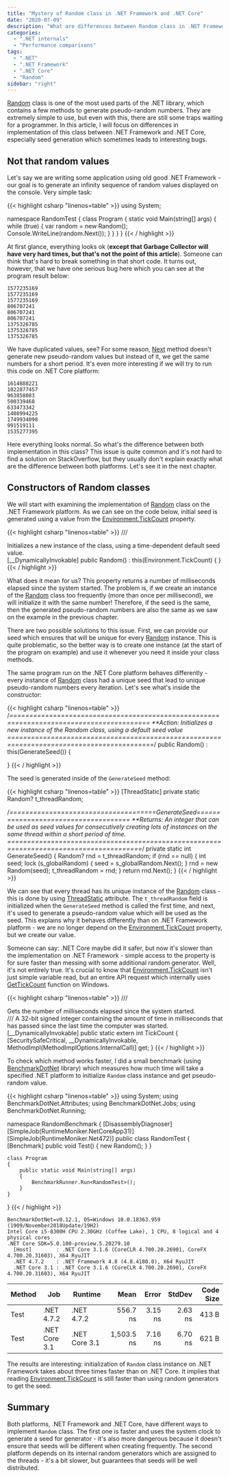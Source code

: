 ```yaml
---
title: "Mystery of Random class in .NET Framework and .NET Core"
date: "2020-07-09"
description: "What are differences between Random class in .NET Framework and .NET Core - why sometimes it returns the same \"random\" values?."
categories:
  - ".NET internals"
  - "Performance comparisons"
tags:
  - ".NET"
  - ".NET Framework"
  - ".NET Core"
  - "Random"
sidebar: "right"
---
```


[Random](https://docs.microsoft.com/en-us/dotnet/api/system.random.next?view=netcore-3.1) class is one of the most used parts of the .NET library, which contains a few methods to generate pseudo-random numbers. They are extremely simple to use, but even with this, there are still some traps waiting for a programmer. In this article, I will focus on differences in implementation of this class between .NET Framework and .NET Core, especially seed generation which sometimes leads to interesting bugs.

<!--more-->

## Not that random values

Let's say we are writing some application using old good .NET Framework - our goal is to generate an infinity sequence of random values displayed on the console. Very simple task:

{{< highlight csharp "linenos=table" >}}
using System;

namespace RandomTest
{
    class Program
    {
        static void Main(string[] args)
        {
            while (true)
            {
                var random = new Random();
                Console.WriteLine(random.Next());
            }
        }
    }
}
{{< / highlight >}}

At first glance, everything looks ok (**except that Garbage Collector will have very hard times, but that's not the point of this article**). Someone can think that's hard to break something in that short code. It turns out, however, that we have one serious bug here which you can see at the program result below:

```
1577235169
1577235169
1577235169
806707241
806707241
806707241
1375326785
1375326785
1375326785
```

We have duplicated values, see? For some reason, [Next](https://docs.microsoft.com/en-us/dotnet/api/system.random.next?view=netframework-4.7.2#System_Random_Next) method doesn't generate new pseudo-random values but instead of it, we get the same numbers for a short period. It's even more interesting if we will try to run this code on .NET Core platform:

```
1614888221
1022877457
963858083
500339468
633473342
1408994225
1749934098
991519111
1535277395
```

Here everything looks normal. So what's the difference between both implementation in this class? This issue is quite common and it's not hard to find a solution on StackOverflow, but they usually don't explain exactly what are the difference between both platforms. Let's see it in the next chapter.

## Constructors of Random classes

We will start with examining the implementation of [Random](https://docs.microsoft.com/en-us/dotnet/api/system.random.next?view=netframework-4.7.2) class on the .NET Framework platform. As we can see on the code below, initial seed is generated using a value from the [Environment.TickCount](https://docs.microsoft.com/en-us/dotnet/api/system.environment.tickcount?view=netframework-4.7.2) property.

{{< highlight csharp "linenos=table" >}}
/// <summary>Initializes a new instance of the <see cref="T:System.Random" /> class, using a time-dependent default seed value.</summary>
[__DynamicallyInvokable]
public Random() : this(Environment.TickCount)
{
}
{{< / highlight >}}

What does it mean for us? This property returns a number of milliseconds elapsed since the system started. The problem is, if we create an instance of the [Random](https://docs.microsoft.com/en-us/dotnet/api/system.random.next?view=netframework-4.7.2) class too frequently (more than once per millisecond), we will initialize it with the same number! Therefore, if the seed is the same, then the generated pseudo-random numbers are also the same as we saw on the example in the previous chapter.

There are two possible solutions to this issue. First, we can provide our seed which ensures that will be unique for every [Random](https://docs.microsoft.com/en-us/dotnet/api/system.random.next?view=netframework-4.7.2) instance. This is quite problematic, so the better way is to create one instance (at the start of the program on example) and use it whenever you need it inside your class methods.

The same program run on the .NET Core platform behaves differently - every instance of [Random](https://docs.microsoft.com/en-us/dotnet/api/system.random.next?view=netcore-3.1) class had a unique seed that lead to unique pseudo-random numbers every iteration. Let's see what's inside the constructor:

{{< highlight csharp "linenos=table" >}}
/*=========================================================================================
**Action: Initializes a new instance of the Random class, using a default seed value
===========================================================================================*/
public Random() : this(GenerateSeed())
{

}
{{< / highlight >}}

The seed is generated inside of the `GenerateSeed` method:

{{< highlight csharp "linenos=table" >}}
[ThreadStatic]
private static Random? t_threadRandom;

/*=====================================GenerateSeed=====================================
**Returns: An integer that can be used as seed values for consecutively
           creating lots of instances on the same thread within a short period of time.
========================================================================================*/
private static int GenerateSeed()
{
    Random? rnd = t_threadRandom;
    if (rnd == null)
    {
        int seed;
        lock (s_globalRandom)
        {
            seed = s_globalRandom.Next();
        }
        rnd = new Random(seed);
        t_threadRandom = rnd;
    }
    return rnd.Next();
}
{{< / highlight >}}

We can see that every thread has its unique instance of the [Random](https://docs.microsoft.com/en-us/dotnet/api/system.random.next?view=netcore-3.1) class - this is done by using [ThreadStatic](https://docs.microsoft.com/en-us/dotnet/api/system.threadstaticattribute?view=netframework-4.7.2) attribute. The `t_threadRandom` field is initialized when the `GenerateSeed` method is called the first time, and next, it's used to generate a pseudo-random value which will be used as the seed. This explains why it behaves differently than on .NET Framework platform - we are no longer depend on the [Environment.TickCount](https://docs.microsoft.com/en-us/dotnet/api/system.environment.tickcount?view=netframework-4.7.2) property, but we create our value.

Someone can say: .NET Core maybe did it safer, but now it's slower than the implementation on .NET Framework - simple access to the property is for sure faster than messing with some additional random generator. Well, it's not entirely true. It's crucial to know that [Environment.TickCount](https://docs.microsoft.com/en-us/dotnet/api/system.environment.tickcount?view=netframework-4.7.2) isn't just simple variable read, but an entire API request which internally uses [GetTickCount](https://docs.microsoft.com/en-us/windows/win32/api/sysinfoapi/nf-sysinfoapi-gettickcount) function on Windows.

{{< highlight csharp "linenos=table" >}}
/// <summary>Gets the number of milliseconds elapsed since the system started.</summary>
/// <returns>A 32-bit signed integer containing the amount of time in milliseconds that has passed since the last time the computer was started. </returns>
[__DynamicallyInvokable]
public static extern int TickCount { [SecuritySafeCritical, __DynamicallyInvokable, MethodImpl(MethodImplOptions.InternalCall)] get; }
{{< / highlight >}}

To check which method works faster, I did a small benchmark (using [BenchmarkDotNet](https://github.com/dotnet/BenchmarkDotNet) library) which measures how much time will take a specified .NET platform to initialize `Random` class instance and get pseudo-random value.

{{< highlight csharp "linenos=table" >}}
using System;
using BenchmarkDotNet.Attributes;
using BenchmarkDotNet.Jobs;
using BenchmarkDotNet.Running;

namespace RandomBenchmark
{
    [DisassemblyDiagnoser]
    [SimpleJob(RuntimeMoniker.NetCoreApp31)]
    [SimpleJob(RuntimeMoniker.Net472)]
    public class RandomTest
    {
        [Benchmark]
        public void Test()
        {
            new Random();
        }
    }

    class Program
    {
        public static void Main(string[] args)
        {
            BenchmarkRunner.Run<RandomTest>();
        }
    }
}
{{< / highlight >}}

```
BenchmarkDotNet=v0.12.1, OS=Windows 10.0.18363.959 (1909/November2018Update/19H2)
Intel Core i5-8300H CPU 2.30GHz (Coffee Lake), 1 CPU, 8 logical and 4 physical cores
.NET Core SDK=5.0.100-preview.5.20279.10
  [Host]        : .NET Core 3.1.6 (CoreCLR 4.700.20.26901, CoreFX 4.700.20.31603), X64 RyuJIT
  .NET 4.7.2    : .NET Framework 4.8 (4.8.4180.0), X64 RyuJIT
  .NET Core 3.1 : .NET Core 3.1.6 (CoreCLR 4.700.20.26901, CoreFX 4.700.20.31603), X64 RyuJIT
```

| Method |           Job |       Runtime |       Mean |   Error |  StdDev | Code Size |
|------- |-------------- |-------------- |-----------:|--------:|--------:|----------:|
|   Test |    .NET 4.7.2 |    .NET 4.7.2 |   556.7 ns | 3.15 ns | 2.63 ns |     413 B |
|   Test | .NET Core 3.1 | .NET Core 3.1 | 1,503.5 ns | 7.16 ns | 6.70 ns |     621 B |

The results are interesting: initialization of `Random` class instance on .NET Framework takes about three times faster than on .NET Core. It implies that reading [Environment.TickCount](https://docs.microsoft.com/en-us/dotnet/api/system.environment.tickcount?view=netframework-4.7.2) is still faster than using random generators to get the seed.

## Summary

Both platforms, .NET Framework and .NET Core, have different ways to implement `Random` class. The first one is faster and uses the system clock to generate a seed for generator - it's also more dangerous because it doesn't ensure that seeds will be different when creating frequently. The second platform depends on its internal random generators which are assigned to the threads - it's a bit slower, but guarantees that seeds will be well distributed.